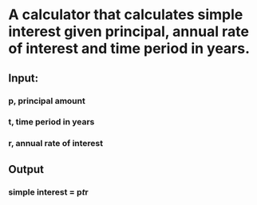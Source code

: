 # A calculator that calculates simple interest given principal, annual rate of interest and time period in years.

## Input:
   ### p, principal amount
   ### t, time period in years
   ### r, annual rate of interest
## Output
   ### simple interest = p*t*r
